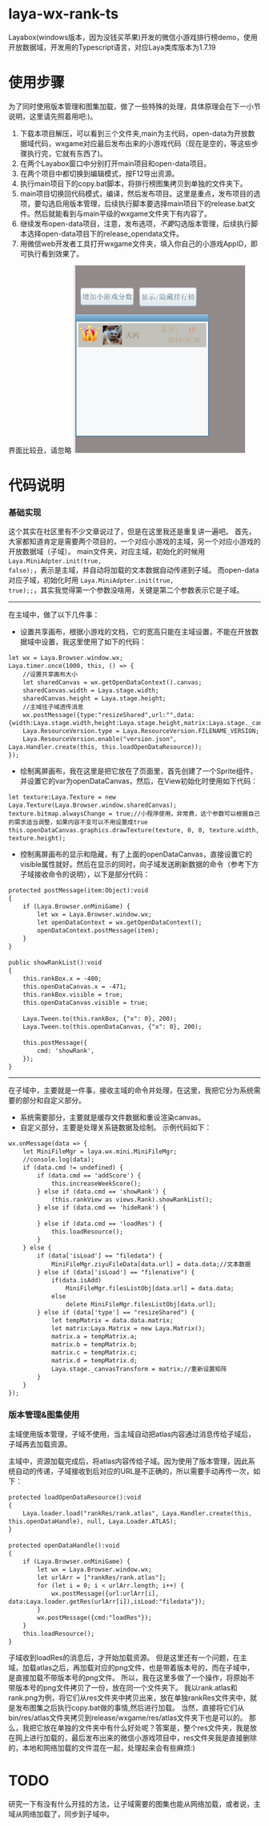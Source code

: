 # laya-wx-rank-ts
Layabox(windows版本，因为没钱买苹果)开发的微信小游戏排行榜demo，使用开放数据域，开发用的Typescript语言，对应Laya类库版本为1.7.19

# 使用步骤
为了同时使用版本管理和图集加载，做了一些特殊的处理，具体原理会在下一小节说明，这里请先照着用吧:)。
1. 下载本项目解压，可以看到三个文件夹,main为主代码，open-data为开放数据域代码，wxgame对应最后发布出来的小游戏代码（现在是空的，等这些步骤执行完，它就有东西了)。
2. 在两个Layabox窗口中分别打开main项目和open-data项目。
3. 在两个项目中都切换到编辑模式，按F12导出资源。
4. 执行main项目下的copy.bat脚本，将排行榜图集拷贝到单独的文件夹下。
5. main项目切换回代码模式，编译，然后发布项目。这里是重点，发布项目的选项，要勾选启用版本管理，后续执行脚本要选择main项目下的release.bat文件。然后就能看到与main平级的wxgame文件夹下有内容了。
6. 继续发布open-data项目，注意，发布选项，*不要*勾选版本管理，后续执行脚本选择open-data项目下的release_opendata文件。
7. 用微信web开发者工具打开wxgame文件夹，填入你自己的小游戏AppID，即可执行看到效果了。

界面比较丑，请忽略
![view](./view.png)

# 代码说明
### 基础实现
这个其实在社区里有不少文章说过了，但是在这里我还是重复讲一遍吧。
首先，大家都知道肯定是需要两个项目的，一个对应小游戏的主域，另一个对应小游戏的开放数据域（子域）。
main文件夹，对应主域，初始化的时候用 <code>Laya.MiniAdpter.init(true, false);</code>，表示是主域，并自动将加载的文本数据自动传递到子域。
而open-data对应子域，初始化时用 <code>Laya.MiniAdpter.init(true, true);;</code>，其实我觉得第一个参数没啥用，关键是第二个参数表示它是子域。

---
在主域中，做了以下几件事：
* 设置共享画布，根据小游戏的文档，它的宽高只能在主域设置，不能在开放数据域中设置，我这里使用了如下的代码：
```
let wx = Laya.Browser.window.wx;
Laya.timer.once(1000, this, () => {
    //设置共享画布大小
    let sharedCanvas = wx.getOpenDataContext().canvas;
    sharedCanvas.width = Laya.stage.width;
    sharedCanvas.height = Laya.stage.height;
    //主域往子域透传消息
    wx.postMessage({type:"resizeShared",url:"",data:{width:Laya.stage.width,height:Laya.stage.height,matrix:Laya.stage._canvasTransform},isLoad:false});
    Laya.ResourceVersion.type = Laya.ResourceVersion.FILENAME_VERSION;
    Laya.ResourceVersion.enable("version.json", Laya.Handler.create(this, this.loadOpenDataResource));
});
```
* 绘制离屏画布，我在这里是把它放在了页面里，首先创建了一个Sprite组件，并设置它的var为openDataCanvas，然后，在View初始化时使用如下代码：
```
let texture:Laya.Texture = new Laya.Texture(Laya.Browser.window.sharedCanvas);
texture.bitmap.alwaysChange = true;//小程序使用，非常费，这个参数可以根据自己的需求适当调整，如果内容不变可以不用设置成true
this.openDataCanvas.graphics.drawTexture(texture, 0, 0, texture.width, texture.height);
```
* 控制离屏画布的显示和隐藏，有了上面的openDataCanvas，直接设置它的visible属性就好。然后在显示的同时，向子域发送刷新数据的命令（参考下方子域接收命令的说明），以下是部分代码：
```
protected postMessage(item:Object):void
{
    if (Laya.Browser.onMiniGame) {
        let wx = Laya.Browser.window.wx;
        let openDataContext = wx.getOpenDataContext();
        openDataContext.postMessage(item);
    }
}

public showRankList():void
{
    this.rankBox.x = -480;
    this.openDataCanvas.x = -471;
    this.rankBox.visible = true;
    this.openDataCanvas.visible = true;

    Laya.Tween.to(this.rankBox, {"x": 0}, 200);
    Laya.Tween.to(this.openDataCanvas, {"x": 0}, 200);

    this.postMessage({
        cmd: 'showRank',
    });
}
```

---
在子域中，主要就是一件事，接收主域的命令并处理，在这里，我把它分为系统需要的部分和自定义部分。
* 系统需要部分，主要就是缓存文件数据和重设渲染canvas。
* 自定义部分，主要是处理关系链数据及绘制。
示例代码如下：
```
wx.onMessage(data => {
    let MiniFileMgr = laya.wx.mini.MiniFileMgr;
    //console.log(data);
    if (data.cmd != undefined) {
        if (data.cmd == 'addScore') {
            this.increaseWeekScore();
        } else if (data.cmd == 'showRank') {
            (this.rankView as views.Rank).showRankList();
        } else if (data.cmd == 'hideRank') {

        } else if (data.cmd == 'loadRes') {
            this.loadResource();
        }
    } else {
        if (data['isLoad'] == "filedata") {
            MiniFileMgr.ziyuFileData[data.url] = data.data;//文本数据
        } else if (data['isLoad'] == "filenative") {
            if(data.isAdd)
                MiniFileMgr.filesListObj[data.url] = data.data;
            else
                delete MiniFileMgr.filesListObj[data.url];
        } else if (data['type'] == "resizeShared") {
            let tempMatrix = data.data.matrix;
            let matrix:Laya.Matrix = new Laya.Matrix();
            matrix.a = tempMatrix.a;
            matrix.b = tempMatrix.b;
            matrix.c = tempMatrix.c;
            matrix.d = tempMatrix.d;
            Laya.stage._canvasTransform = matrix;//重新设置矩阵
        }
    }
});
```

### 版本管理&图集使用
主域使用版本管理，子域不使用，当主域自动把atlas内容通过消息传给子域后，子域再去加载资源。

主域中，资源加载完成后，将atlas内容传给子域。因为使用了版本管理，因此系统自动的传递，子域接收到后对应的URL是不正确的，所以需要手动再传一次，如下：
```
protected loadOpenDataResource():void
{
    Laya.loader.load("rankRes/rank.atlas", Laya.Handler.create(this, this.openDataHandle), null, Laya.Loader.ATLAS);
}

protected openDataHandle():void
{
    if (Laya.Browser.onMiniGame) {
        let wx = Laya.Browser.window.wx;
        let urlArr = ["rankRes/rank.atlas"];
        for (let i = 0; i < urlArr.length; i++) {
            wx.postMessage({url:urlArr[i], data:Laya.loader.getRes(urlArr[i]),isLoad:"filedata"});
        }
        wx.postMessage({cmd:"loadRes"});
    }
    this.loadResource();
}
```

子域收到loadRes的消息后，才开始加载资源。
但是这里还有一个问题，在主域，加载atlas之后，再加载对应的png文件，也是带着版本号的，而在子域中，是直接加载不带版本号的png文件。
所以，我在这里多做了一个操作，将原始不带版本号的png文件拷贝了一份，放在同一个文件夹下。
我以rank.atlas和rank.png为例，将它们从res文件夹中拷贝出来，放在单独rankRes文件夹中，就是发布图集之后执行copy.bat做的事情,然后进行加载。
当然，直接将它们从bin/res/atlas文件夹拷贝到release/wxgame/res/atlas文件夹下也是可以的。
那么，我把它放在单独的文件夹中有什么好处呢？答案是，整个res文件夹，我是放在网上进行加载的，最后发布出来的微信小游戏项目中，res文件夹我是直接删除的，本地和网络加载的文件混在一起，处理起来会有些麻烦:)

# TODO
研究一下有没有什么开挂的方法，让子域需要的图集也能从网络加载，或者说，主域从网络加载了，同步到子域中。
